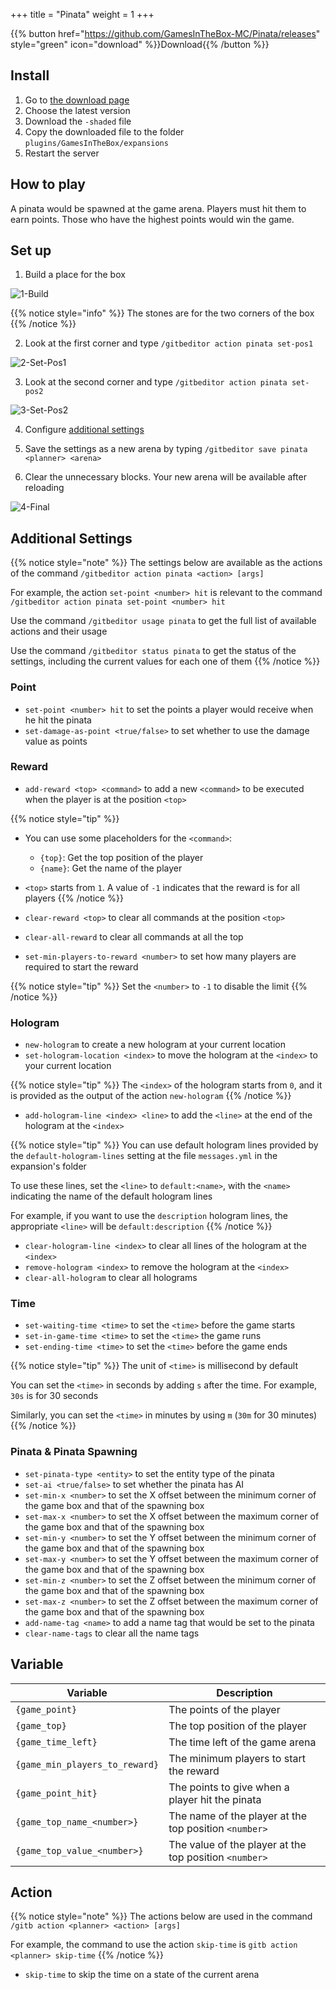 +++
title = "Pinata"
weight = 1
+++

{{% button href="https://github.com/GamesInTheBox-MC/Pinata/releases" style="green" icon="download" %}}Download{{% /button %}}

## Install

1. Go to [the download page](https://github.com/GamesInTheBox-MC/Pinata/releases)
2. Choose the latest version
3. Download the `-shaded` file
4. Copy the downloaded file to the folder `plugins/GamesInTheBox/expansions`
5. Restart the server

## How to play

A pinata would be spawned at the game arena. Players must hit them to earn points. Those who have the highest points would win the game.

## Set up

1. Build a place for the box

![1-Build](1-build.png)

{{% notice style="info" %}}
The stones are for the two corners of the box
{{% /notice %}}

2. Look at the first corner and type `/gitbeditor action pinata set-pos1`

![2-Set-Pos1](2-set-pos1.png)

3. Look at the second corner and type `/gitbeditor action pinata set-pos2`

![3-Set-Pos2](3-set-pos2.png)

4. Configure [additional settings](#additional-settings)

5. Save the settings as a new arena by typing `/gitbeditor save pinata <planner> <arena>`

6. Clear the unnecessary blocks. Your new arena will be available after reloading

![4-Final](4-final.png)

## Additional Settings

{{% notice style="note" %}}
The settings below are available as the actions of the command `/gitbeditor action pinata <action> [args]`

For example, the action `set-point <number> hit` is relevant to the command `/gitbeditor action pinata set-point <number> hit`

Use the command `/gitbeditor usage pinata` to get the full list of available actions and their usage

Use the command `/gitbeditor status pinata` to get the status of the settings, including the current values for each one of them
{{% /notice %}}

### Point

* `set-point <number> hit` to set the points a player would receive when he hit the pinata
* `set-damage-as-point <true/false>` to set whether to use the damage value as points

### Reward

* `add-reward <top> <command>` to add a new `<command>` to be executed when the player is at the position `<top>`

{{% notice style="tip" %}}
* You can use some placeholders for the `<command>`:
  * `{top}`: Get the top position of the player
  * `{name}`: Get the name of the player
* `<top>` starts from `1`. A value of `-1` indicates that the reward is for all players
{{% /notice %}}

* `clear-reward <top>` to clear all commands at the position `<top>`
* `clear-all-reward` to clear all commands at all the top
* `set-min-players-to-reward <number>` to set how many players are required to start the reward

{{% notice style="tip" %}}
Set the `<number>` to `-1` to disable the limit
{{% /notice %}}

### Hologram

* `new-hologram` to create a new hologram at your current location
* `set-hologram-location <index>` to move the hologram at the `<index>` to your current location

{{% notice style="tip" %}}
The `<index>` of the hologram starts from `0`, and it is provided as the output of the action `new-hologram`
{{% /notice %}}

* `add-hologram-line <index> <line>` to add the `<line>` at the end of the hologram at the `<index>`

{{% notice style="tip" %}}
You can use default hologram lines provided by the `default-hologram-lines` setting at the file `messages.yml` in the expansion's folder

To use these lines, set the `<line>` to `default:<name>`, with the `<name>` indicating the name of the default hologram lines

For example, if you want to use the `description` hologram lines, the appropriate `<line>` will be `default:description`
{{% /notice %}}

* `clear-hologram-line <index>` to clear all lines of the hologram at the `<index>`
* `remove-hologram <index>` to remove the hologram at the `<index>`
* `clear-all-hologram` to clear all holograms

### Time

* `set-waiting-time <time>` to set the `<time>` before the game starts
* `set-in-game-time <time>` to set the `<time>` the game runs
* `set-ending-time <time>` to set the `<time>` before the game ends

{{% notice style="tip" %}}
The unit of `<time>` is millisecond by default

You can set the `<time>` in seconds by adding `s` after the time. For example, `30s` is for 30 seconds

Similarly, you can set the `<time>` in minutes by using `m` (`30m` for 30 minutes)
{{% /notice %}}

### Pinata & Pinata Spawning

* `set-pinata-type <entity>` to set the entity type of the pinata
* `set-ai <true/false>` to set whether the pinata has AI
* `set-min-x <number>` to set the X offset between the minimum corner of the game box and that of the spawning box
* `set-max-x <number>` to set the X offset between the maximum corner of the game box and that of the spawning box
* `set-min-y <number>` to set the Y offset between the minimum corner of the game box and that of the spawning box
* `set-max-y <number>` to set the Y offset between the maximum corner of the game box and that of the spawning box
* `set-min-z <number>` to set the Z offset between the minimum corner of the game box and that of the spawning box
* `set-max-z <number>` to set the Z offset between the maximum corner of the game box and that of the spawning box
* `add-name-tag <name>` to add a name tag that would be set to the pinata
* `clear-name-tags` to clear all the name tags

## Variable

| Variable | Description |
| --- | --- |
| `{game_point}` | The points of the player |
| `{game_top}` | The top position of the player |
| `{game_time_left}` | The time left of the game arena |
| `{game_min_players_to_reward}` | The minimum players to start the reward |
| `{game_point_hit}` | The points to give when a player hit the pinata |
| `{game_top_name_<number>}` | The name of the player at the top position `<number>` |
| `{game_top_value_<number>}` | The value of the player at the top position `<number>` |

## Action

{{% notice style="note" %}}
The actions below are used in the command `/gitb action <planner> <action> [args]`

For example, the command to use the action `skip-time` is `gitb action <planner> skip-time`
{{% /notice %}}

* `skip-time` to skip the time on a state of the current arena

